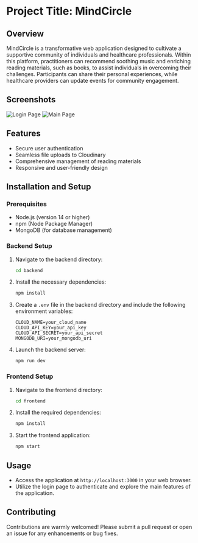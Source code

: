 # Project Title: MindCircle

## Overview
MindCircle is a transformative web application designed to cultivate a supportive community of individuals and healthcare professionals. Within this platform, practitioners can recommend soothing music and enriching reading materials, such as books, to assist individuals in overcoming their challenges. Participants can share their personal experiences, while healthcare providers can update events for community engagement.

## Screenshots
![Login Page](src/assets/screenshots/scr1.png)
![Main Page](src/assets/screenshots/scr2.png)

## Features
- Secure user authentication
- Seamless file uploads to Cloudinary
- Comprehensive management of reading materials
- Responsive and user-friendly design

## Installation and Setup

### Prerequisites
- Node.js (version 14 or higher)
- npm (Node Package Manager)
- MongoDB (for database management)

### Backend Setup
1. Navigate to the backend directory:
   ```bash
   cd backend
   ```

2. Install the necessary dependencies:
   ```bash
   npm install
   ```

3. Create a `.env` file in the backend directory and include the following environment variables:
   ```
   CLOUD_NAME=your_cloud_name
   CLOUD_API_KEY=your_api_key
   CLOUD_API_SECRET=your_api_secret
   MONGODB_URI=your_mongodb_uri
   ```

4. Launch the backend server:
   ```bash
   npm run dev
   ```

### Frontend Setup
1. Navigate to the frontend directory:
   ```bash
   cd frontend
   ```

2. Install the required dependencies:
   ```bash
   npm install
   ```

3. Start the frontend application:
   ```bash
   npm start
   ```

## Usage
- Access the application at `http://localhost:3000` in your web browser.
- Utilize the login page to authenticate and explore the main features of the application.

## Contributing
Contributions are warmly welcomed! Please submit a pull request or open an issue for any enhancements or bug fixes.

